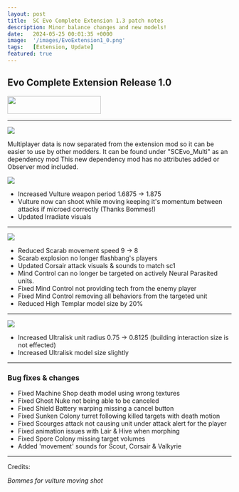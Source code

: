 ```yaml
---
layout: post
title:  SC Evo Complete Extension 1.3 patch notes
description: Minor balance changes and new models!
date:   2024-05-25 00:01:35 +0000
image:  '/images/EvoExtension1_0.png'
tags:   [Extension, Update]
featured: true
---
```


## Evo Complete Extension Release 1.0


<a href="https://paypal.me/KopruluKat/"><img src="{{site.baseurl}}/images/blue.png" width="210" height="40"></a> 


***

![]({{site.baseurl}}/images/Divider_Extension.png)

Multiplayer data is now separated from the extension mod so it can be easier to use by other modders. It can be found under "SCEvo_Multi" as an dependency mod
This new dependency mod has no attributes added or Observer mod included.

![]({{site.baseurl}}/images/Divider_Terran.png)
- Increased Vulture weapon period 1.6875 -> 1.875
- Vulture now can shoot while moving keeping it's momentum between attacks if microed correctly (Thanks Bommes!)
- Updated Irradiate visuals

***

![]({{site.baseurl}}/images/Divider_Protoss.png)

- Reduced Scarab movement speed 9 -> 8 
- Scarab explosion no longer flashbang's players
- Updated Corsair attack visuals & sounds to match sc1
- Mind Control can no longer be targeted on actively Neural Parasited units.
- Fixed Mind Control not providing tech from the enemy player
- Fixed Mind Control removing all behaviors from the targeted unit
- Reduced High Templar model size by 20%


***

![]({{site.baseurl}}/images/Divider_Zerg.png)

- Increased Ultralisk unit radius 0.75 -> 0.8125 (building interaction size is not effected)
- Increased Ultralisk model size slightly

***

### Bug fixes & changes
- Fixed Machine Shop death model using wrong textures
- Fixed Ghost Nuke not being able to be canceled 
- Fixed Shield Battery warping missing a cancel button
- Fixed Sunken Colony turret following killed targets with death motion
- Fixed Scourges attack not causing unit under attack alert for the player
- Fixed animation issues with Lair & Hive when morphing
- Fixed Spore Colony missing target volumes
- Added 'movement' sounds for Scout, Corsair & Valkyrie

***

Credits: 

_Bommes for vulture moving shot_
